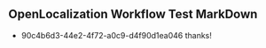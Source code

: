 ## OpenLocalization Workflow Test MarkDown
* 90c4b6d3-44e2-4f72-a0c9-d4f90d1ea046 
thanks!<!--HONumber=Mar16_HO3-->
